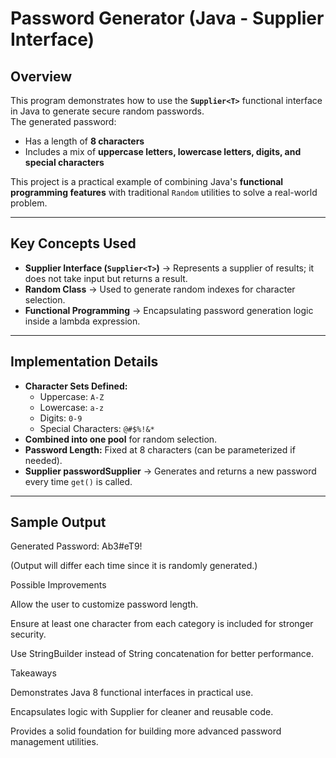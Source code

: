 # Password Generator (Java - Supplier Interface)

## Overview
This program demonstrates how to use the **`Supplier<T>`** functional interface in Java to generate secure random passwords.  
The generated password:
- Has a length of **8 characters**
- Includes a mix of **uppercase letters, lowercase letters, digits, and special characters**

This project is a practical example of combining Java's **functional programming features** with traditional `Random` utilities to solve a real-world problem.

---

## Key Concepts Used
- **Supplier Interface (`Supplier<T>`)** → Represents a supplier of results; it does not take input but returns a result.  
- **Random Class** → Used to generate random indexes for character selection.  
- **Functional Programming** → Encapsulating password generation logic inside a lambda expression.

---

## Implementation Details
- **Character Sets Defined:**
  - Uppercase: `A-Z`
  - Lowercase: `a-z`
  - Digits: `0-9`
  - Special Characters: `@#$%!&*`
- **Combined into one pool** for random selection.
- **Password Length:** Fixed at 8 characters (can be parameterized if needed).
- **Supplier<String> passwordSupplier** → Generates and returns a new password every time `get()` is called.

---
## Sample Output
Generated Password: Ab3#eT9!


(Output will differ each time since it is randomly generated.)

Possible Improvements

Allow the user to customize password length.

Ensure at least one character from each category is included for stronger security.

Use StringBuilder instead of String concatenation for better performance.

Takeaways

Demonstrates Java 8 functional interfaces in practical use.

Encapsulates logic with Supplier<T> for cleaner and reusable code.

Provides a solid foundation for building more advanced password management utilities.


